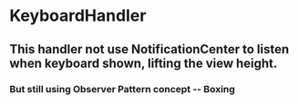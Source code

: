 # KeyboardHandler
## This handler not use NotificationCenter to listen when keyboard shown, lifting the view height.
### But still using Observer Pattern concept -- Boxing

